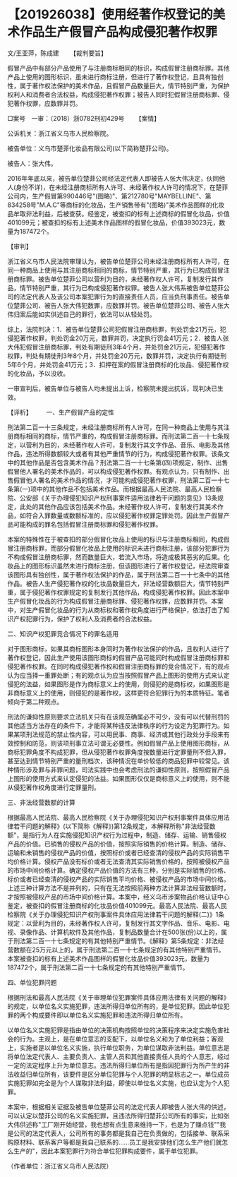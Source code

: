 # 【201926038】使用经著作权登记的美术作品生产假冒产品构成侵犯著作权罪

文/王亚萍，陈成建 　　【裁判要旨】

假冒产品中有部分产品使用了与注册商标相同的标识，构成假冒注册商标罪。其他产品上使用的图形标识，虽未进行商标注册，但进行了著作权登记，且具有独创性，属于著作权法保护的美术作品，且假冒产品数量巨大，情节特别严重，为保护权利人和消费者合法权益，构成侵犯著作权罪；被告人同时犯假冒注册商标罪、侵犯著作权罪，应数罪并罚。

□案号　一审：（2018）浙0782刑初429号 　　【案情】

公诉机关：浙江省义乌市人民检察院。

被告单位：义乌市楚菲化妆品有限公司(以下简称楚菲公司)。

被告人：张大伟。

2016年年底以来，被告单位楚菲公司经法定代表人即被告人张大伟决定，伙同他人(身份不详)，在未经注册商标所有人许可、未经著作权人许可的情况下，在楚菲公司内，生产假冒第990446号"(图略)"、第212780号"MAYBELLINE"、第834258号"M.A.C"等商标的化妆品，生产销售带有"(图略)"美术作品图样的化妆品牟取非法利益，后被查获。经鉴定，被查扣的标有上述商标的假冒化妆品，价值401099元；被查扣的标有上述美术作品图样的假冒化妆品，价值393023元，数量为187472个。

【审判】

浙江省义乌市人民法院审理认为，被告单位楚菲公司未经注册商标所有人许可，在同一种商品上使用与其注册商标相同的商标，情节特别严重，其行为已构成假冒注册商标罪。被告单位楚菲公司以营利为目的，未经著作权人许可，复制发行其作品，情节特别严重，其行为已构成侵犯著作权罪。被告人张大伟系被告单位楚菲公司的法定代表人及该公司本案犯罪行为的直接责任人员，应当负刑事责任。被告单位楚菲公司、被告人张大伟犯数罪，应数罪并罚。被告单位楚菲公司、被告人张大伟归案后能如实供述自己的罪行，依法可以从轻处罚。

综上，法院判决：1．被告单位楚菲公司犯假冒注册商标罪，判处罚金21万元，犯侵犯著作权罪，判处罚金20万元，数罪并罚，决定执行罚金41万元；2．被告人张大伟犯假冒注册商标罪，判处有期徒刑3年4个月，并处罚金21万元，犯侵犯著作权罪，判处有期徒刑3年8个月，并处罚金20万元，数罪并罚，决定执行有期徒刑5年6个月，并处罚金41万元；3．扣押在案的假冒注册商标的化妆品、侵犯著作权的化妆品，予以没收。

一审宣判后，被告单位与被告人均未提出上诉，检察院未提出抗诉，现判决已生效。

【评析】 　　一、生产假冒产品的定性

刑法第二百一十三条规定，未经注册商标所有人许可，在同一种商品上使用与其注册商标相同的商标，情节严重的，构成假冒注册商标罪。而刑法第二百一十七条规定，以营利为目的，未经著作权人许可，复制发行其文字作品、音乐、电影及其他作品，违法所得数额较大或者有其他严重情节的行为，构成侵犯著作权罪。该条文中的其他作品是否包含美术作品？刑法第二百一十七条第(四)项规定，制作、出售假冒他人署名的美术作品的，可以构成侵犯著作权罪。有观点认为，只有制作、出售假冒他人署名的美术作品的情况，才可能构成侵犯著作权罪，刑法第二百一十七条第(一)项中的其他作品不包括美术作品。而根据最高人民法院、最高人民检察院、公安部《关于办理侵犯知识产权刑事案件适用法律若干问题的意见》13条规定，此处的其他作品应该包括美术作品。未经著作权人许可，复制发行其美术作品，如符合入罪数量或数额标准的，应以侵犯著作权罪定罪处罚。因此生产假冒产品可能构成的罪名包括假冒注册商标罪和侵犯著作权罪。

本案的特殊性在于被查扣的部分假冒化妆品上使用的标识与注册商标相同，构成假冒注册商标罪，而部分假冒化妆品上使用的标识未进行商标注册，该部分犯罪行为不构成假冒注册商标罪，然而数量巨大，若流入市场，将造成极其恶劣的后果。化妆品上的图形标识虽然未进行商标注册，但该图形进行了著作权登记，经法院审查该图形具有独创性，属于著作权法保护的作品，属于刑法第二百一十七条中的其他作品。被告人生产侵犯著作权的化妆品数量巨大，非法经营数额巨大，情节特别严重，属于侵犯著作权罪规定的复制发行其他作品，构成侵犯著作权罪。因此本案中生产假冒化妆品的行为构成假冒注册商标罪、侵犯著作权罪，应数罪并罚。本案中，对生产假冒化妆品的行为从商标权和著作权角度进行严格保护，依法打击了知识产权犯罪行为，保护了权利人及消费者的合法权益。

二、知识产权犯罪竞合情况下的罪名适用

对于图形商标，如果其商标图形本身同时为著作权法保护的作品，且权利人进行了著作权登记，因此生产使用该图形商标的假冒产品可能同时构成假冒注册商标罪和侵犯著作权罪。在同时构成侵犯著作权和假冒注册商标罪的竞合情况下，有的观点认为应当择一重罪处断；有的观点认为应当按照假冒产品上图形的使用方式来认定侵犯的法益，如果图形是作为商标意义上的使用，则侵犯的是商标权，如果图形是非商标意义上的使用，则侵犯的是著作权，这样更符合犯罪行为的本质特征。笔者倾向于第二种观点。

刑法的谦抑性原则要求立法机关只有在该规范确属必不可少，没有可以代替刑罚的其他适当方法存在的条件下，才能将某种违反法律秩序的行为设定为犯罪行为。如果某项刑法规范的禁止性内容，可以用民事、商事、经济或其他行政处分手段来有效控制和防范，则该项刑事立法可谓无必要性。例如假冒产品上使用图形商标，从商标犯罪角度不构成犯罪，但从侵犯著作权罪角度按数量进行定罪量刑不但入罪，甚至达到情节特别严重的量刑档次，该种情况在单价较低的商品犯罪中较常见。该种情形涉及罪与非罪问题，司法实践中也会考虑刑法的谦抑性原则，按照假冒产品上图形的使用方式来认定侵犯的法益。如果图形仅仅是商标意义上的使用，则不能从侵犯著作权角度进行定罪量刑。

三、非法经营数额的计算

根据最高人民法院、最高人民检察院《关于办理侵犯知识产权刑事案件具体应用法律若干问题的解释》(以下简称《解释》)第12条规定，本解释所称"非法经营数额"，是指行为人在实施侵犯知识产权行为过程中，制造、储存、运输、销售侵权产品的价值。已销售的侵权产品的价值，按照实际销售的价格计算。制造、储存、运输和未销售的侵权产品的价值，按照标价或者已经查清的侵权产品的实际销售平均价格计算。侵权产品没有标价或者无法查清其实际销售价格的，按照被侵权产品的市场中间价格计算。确定侵权产品价值的方法有三种，分别是实际销售的价格、标价或者已经查清的侵权产品的实际销售平均价格、被侵权产品的市场中间价格。上述三种计算方法不是并列的，只有在无法按照前两种方法计算非法经营数额时，才按照被侵权产品的市场中间价格计算。本案中，经义乌市涉案物品价格认证中心鉴定，被查扣的假冒注册商标的化妆品价值401099元。最高人民法院、最高人民检察院《关于办理侵犯知识产权刑事案件具体应用法律若干问题的解释(二)》1条规定：以营利为目的，未经著作权人许可，复制发行其文字作品、音乐、电影、电视、录像作品、计算机软件及其他作品，复制品数量合计在500张(份)以上的，属于刑法第二百一十七条规定的有其他特别严重情节。《解释》第5条规定：非法经营数额在25万元以上的，属于刑法第二百一十七条规定的有其他特别严重情节。本案被查扣的标有上述美术作品图样的假冒化妆品价值393023元，数量为187472个，属于刑法第二百一十七条规定的有其他特别严重情节。

四、单位犯罪问题

根据刑法和最高人民法院《关于审理单位犯罪案件具体应用法律有关问题的解释》的规定，以单位名义实施犯罪，违法所得归单位所有的，是单位犯罪。因此单位犯罪的两个构成要件即以单位名义实施犯罪和违法所得归单位所有。

以单位名义实施犯罪是指由单位的决策机构按照单位的决策程序来决定实施危害社会的行为。主观上，是在单位意志的支配下，以单位名义和为了单位利益；客观上，实施者是以单位名义实施，执行单位职务，为单位谋取非法利益。单位意志是将单位法定代表人、主要负责人、主管人员和其他直接责任人员的个人意志，经过一定的法定程序上升为单位意志。违法所得归单位所有是指因犯罪行为所产生的非法收益归单位所有，该要件是区分单位犯罪与个人犯罪的明显标志之一。单位成员实施犯罪如完全是为个人谋取非法利益，即使以单位名义实施，也应认定为个人犯罪。

本案中，根据相关证据及被告单位楚菲公司的法定代表人即被告人张大伟的供述，可以认定以楚菲公司的名义实施犯罪，且违法所得归楚菲公司所有的事实，比如张大伟供述称"工厂刚开始经营，我也想有点生意来维持一下，也是为了赚点钱""我是公司的法定代表人，公司所有的事务都是我自己在负责做的，包括接单、联系采购原材料、联系客户等都是我自己联系的......员工是我安排他们怎么生产他们就怎么生产的"，因此本案犯罪行为符合单位犯罪构成要件，属于单位犯罪。

（作者单位：浙江省义乌市人民法院）